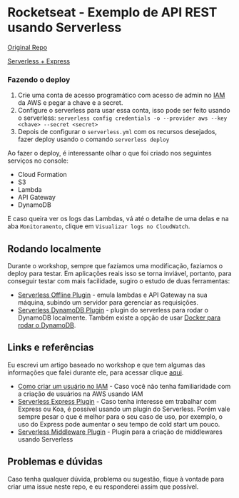 # Rocketseat - Exemplo de API REST usando Serverless

[Original Repo](https://github.com/askmon/serverless-rocketseat)

[Serverless + Express](https://www.npmjs.com/package/serverless-express)

### Fazendo o deploy

1. Crie uma conta de acesso programático com acesso de admin no [IAM](https://console.aws.amazon.com/iam/home) da AWS e pegar a chave e a secret.
2. Configure o serverless para usar essa conta, isso pode ser feito usando o serverless: `serverless config credentials -o --provider aws --key <chave> --secret <secret>`
3. Depois de configurar o `serverless.yml` com os recursos desejados, fazer deploy usando o comando `serverless deploy`

Ao fazer o deploy, é interessante olhar o que foi criado nos seguintes serviços no console:

- Cloud Formation
- S3
- Lambda
- API Gateway
- DynamoDB

E caso queira ver os logs das Lambdas, vá até o detalhe de uma delas e na aba `Monitoramento`, clique em `Visualizar logs no CloudWatch`.

## Rodando localmente

Durante o workshop, sempre que fazíamos uma modificação, fazíamos o deploy para testar. Em aplicações reais isso se torna inviável, portanto, para conseguir testar com mais facilidade, sugiro o estudo de duas ferramentas:

- [Serverless Offline Plugin](https://www.serverless.com/plugins/serverless-offline) - emula lambdas e API Gateway na sua máquina, subindo um servidor para gerenciar as requisições.
- [Serverless DynamoDB Plugin](https://www.serverless.com/plugins/serverless-dynamodb-local) - plugin do serverless para rodar o DynamoDB localmente. Também existe a opção de usar [Docker para rodar o DynamoDB](https://hub.docker.com/r/amazon/dynamodb-local/).

## Links e referências

Eu escrevi um artigo baseado no workshop e que tem algumas das informações que falei durante ele, para acessar clique [aqui](https://askanayama.medium.com/criando-uma-api-rest-escal%C3%A1vel-usando-serverless-api-gateway-e-dynamodb-5d0e080885ba).

- [Como criar um usuário no IAM](https://docs.aws.amazon.com/pt_br/IAM/latest/UserGuide/id_users_create.html#id_users_create_console) - Caso você não tenha familiaridade com a criação de usuários na AWS usando IAM
- [Serverless Express Plugin](https://www.serverless.com/plugins/serverless-express) - Caso tenha interesse em trabalhar com Express ou Koa, é possível usando um plugin do Serverless. Porém vale sempre pesar o que é melhor para o seu caso de uso, por exemplo, o uso do Express pode aumentar o seu tempo de cold start um pouco.
- [Serverless Middleware Plugin](https://www.serverless.com/plugins/serverless-middleware) - Plugin para a criação de middlewares usando Serverless

## Problemas e dúvidas

Caso tenha qualquer dúvida, problema ou sugestão, fique à vontade para criar uma issue neste repo, e eu responderei assim que possível.
